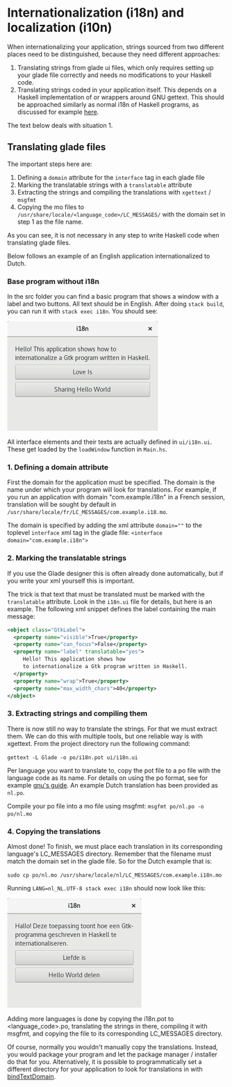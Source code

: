 # Internationalization (i18n) and localization (i10n)

When internationalizing your application, strings sourced from two different
places need to be distinguished, because they need different approaches:

1. Translating strings from glade ui files, which only requires setting up your
glade file correctly and needs no modifications to your Haskell code. 
2. Translating strings coded in your application itself. This depends on a
Haskell implementation of or wrappers around GNU gettext. This should be 
approached similarly as normal i18n of Haskell programs, as discussed for 
example [here](https://wiki.haskell.org/Internationalization_of_Haskell_programs_using_gettext).

The text below deals with situation 1.

## Translating glade files

The important steps here are:

1. Defining a `domain` attribute for the `interface` tag in each glade file
2. Marking the translatable strings with a `translatable` attribute
3. Extracting the strings and compiling the translations with `xgettext` / 
   `msgfmt`
4. Copying the mo files to `/usr/share/locale/<language_code>/LC_MESSAGES/` 
   with the domain set in step 1 as the file name.

As you can see, it is not necessary in any step to write Haskell code when
translating glade files.

Below follows an example of an English application internationalized to Dutch.

### Base program without i18n

In the src folder you can find a basic program that shows a window with a label
and two buttons. All text should be in English. After doing 
`stack build`, you can run it with `stack exec i18n`. You should see:

![The example window in original English](img/i18n-none.png)

All interface elements and their texts are actually defined in 
`ui/i18n.ui`. These get loaded by the `loadWindow` function in 
`Main.hs`.

### 1. Defining a domain attribute

First the domain for the application must be specified. The domain is the name 
under which your program will look for translations. For example, if you run an
application with domain "com.example.i18n" in a French session, translation will
be sought by default in `/usr/share/locale/fr/LC_MESSAGES/com.example.i18.mo`.

The domain is specified by adding the xml attribute `domain=""` to the toplevel
`interface` xml tag in the glade file: `<interface domain="com.example.i18n">`

### 2. Marking the translatable strings

If you use the Glade designer this is often already done automatically,
but if you write your xml yourself this is important.

The trick is that text that must be translated must be marked with the 
`translatable` attribute. Look in the `i18n.ui` file for details, but
here is an example. The following xml snippet defines the label containing the
main message:

```xml
<object class="GtkLabel">
  <property name="visible">True</property>
  <property name="can_focus">False</property>
  <property name="label" translatable="yes">
     Hello! This application shows how 
     to internationalize a Gtk program written in Haskell.
  </property>
  <property name="wrap">True</property>
  <property name="max_width_chars">40</property>
</object>
```

### 3. Extracting strings and compiling them

There is now still no way to translate the strings. For that we must extract
them. We can do this with multiple tools, but one reliable way is with xgettext.
From the project directory run the following command:

`gettext -L Glade -o po/i18n.pot ui/i18n.ui`

Per language you want to translate to, copy the pot file to a po file with
the language code as its name. For details on using the po format, see for
example [gnu's guide](https://www.gnu.org/server/standards/translations/po-how-to.html).
An example Dutch translation has been provided as `nl.po`.

Compile your po file into a mo file using msgfmt: `msgfmt po/nl.po -o po/nl.mo`

### 4. Copying the translations

Almost done! To finish, we must place each translation in its corresponding
language's LC_MESSAGES directory. Remember that the filename must match the 
domain set in the glade file. So for the Dutch example that is:

`sudo cp po/nl.mo /usr/share/locale/nl/LC_MESSAGES/com.example.i18n.mo`

Running `LANG=nl_NL.UTF-8 stack exec i18n` should now look like this:

![The program now with Dutch texts](img/i18n-nl.png)

Adding more languages is done by copying the i18n.pot to <language_code>.po, 
translating the strings in there, compiling it with msgfmt, and copying the file
to its corresponding LC_MESSAGES directory.

Of course, normally you wouldn't manually copy the translations. Instead, you
would package your program and let the package manager / installer do that for 
you. Alternatively, it is possible to programmatically set a different directory
for your application to look for translations in with [bindTextDomain](http://hackage.haskell.org/package/hgettext-0.1.31.0/docs/Text-I18N-GetText.html).
